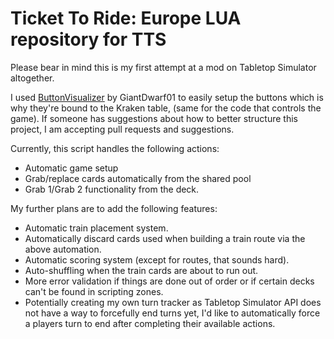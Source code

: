 # Ticket To Ride: Europe LUA repository for TTS
Please bear in mind this is my first attempt at a mod on Tabletop Simulator altogether.

I used [ButtonVisualizer](https://steamcommunity.com/sharedfiles/filedetails/?id=965795906&searchtext=button+visualizer) by GiantDwarf01 to easily setup the buttons which is why they're bound to the Kraken table, (same for the code that controls the game). If someone has suggestions about how to better structure this project, I am accepting pull requests and suggestions.

Currently, this script handles the following actions:
- Automatic game setup
- Grab/replace cards automatically from the shared pool
- Grab 1/Grab 2 functionality from the deck.

My further plans are to add the following features:

- Automatic train placement system.
- Automatically discard cards used when building a train route via the above automation.
- Automatic scoring system (except for routes, that sounds hard).
- Auto-shuffling when the train cards are about to run out.
- More error validation if things are done out of order or if certain decks can't be found in scripting zones.
- Potentially creating my own turn tracker as Tabletop Simulator API does not have a way to forcefully end turns yet, I'd like to automatically force a players turn to end after completing their available actions.
